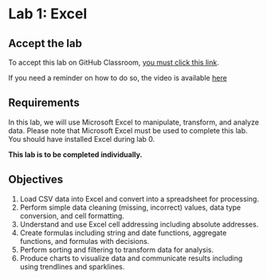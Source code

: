 Lab 1: Excel
===========================================

## Accept the lab

To accept this lab on GitHub Classroom, [you must click this link](https://classroom.github.com/a/UynYznfO).

If you need a reminder on how to do so, the video is available [here](./week01/lab.md)

## Requirements

In this lab, we will use Microsoft Excel to manipulate, transform, and analyze data. Please note that Microsoft Excel must be used to complete this lab. You should have installed Excel during lab 0. 

**This lab is to be completed individually.**

## **Objectives**

1.  Load CSV data into Excel and convert into a spreadsheet for processing.
2.  Perform simple data cleaning (missing, incorrect) values, data type conversion, and cell formatting.
3.  Understand and use Excel cell addressing including absolute addresses.
4.  Create formulas including string and date functions, aggregate functions, and formulas with decisions.
5.  Perform sorting and filtering to transform data for analysis.
6.  Produce charts to visualize data and communicate results including using trendlines and sparklines.

